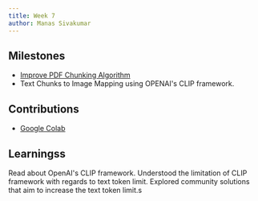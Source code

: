 ```yaml
---
title: Week 7
author: Manas Sivakumar
---
```


## Milestones
- [Improve PDF Chunking Algorithm](https://github.com/Samagra-Development/ai-tools/issues/235)
- Text Chunks to Image Mapping using OPENAI's CLIP framework.

## Contributions
- [Google Colab](https://colab.research.google.com/drive/1dtIgnFdyLK-dZjBNdbp1_C7L-QiE6wLN?usp=sharing)

## Learningss
Read about OpenAI's CLIP framework. Understood the limitation of CLIP framework with regards to text token limit. Explored community solutions that aim to increase the text token limit.s
